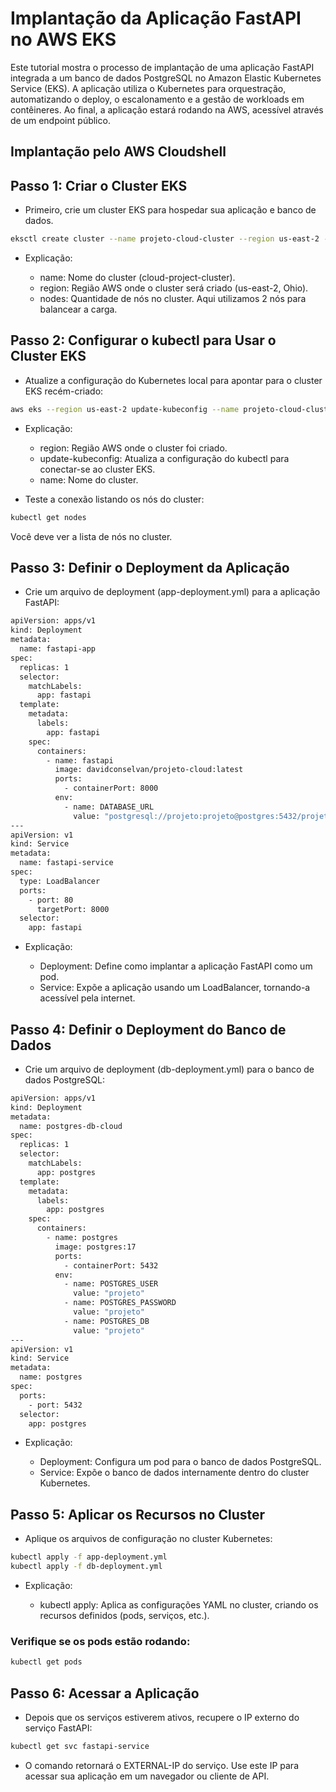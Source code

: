# Implantação da Aplicação FastAPI no AWS EKS

Este tutorial mostra o processo de implantação de uma aplicação FastAPI integrada a um banco de dados PostgreSQL no Amazon Elastic Kubernetes Service (EKS). A aplicação utiliza o Kubernetes para orquestração, automatizando o deploy, o escalonamento e a gestão de workloads em contêineres. Ao final, a aplicação estará rodando na AWS, acessível através de um endpoint público.

## Implantação pelo AWS Cloudshell

## Passo 1: Criar o Cluster EKS

- Primeiro, crie um cluster EKS para hospedar sua aplicação e banco de dados.

```bash
eksctl create cluster --name projeto-cloud-cluster --region us-east-2 --nodes 2
```

- Explicação:

    - name: Nome do cluster (cloud-project-cluster).
    - region: Região AWS onde o cluster será criado (us-east-2, Ohio).
    - nodes: Quantidade de nós no cluster. Aqui utilizamos 2 nós para balancear a carga.

## Passo 2: Configurar o kubectl para Usar o Cluster EKS


- Atualize a configuração do Kubernetes local para apontar para o cluster EKS recém-criado:

```bash
aws eks --region us-east-2 update-kubeconfig --name projeto-cloud-cluster
```

- Explicação:

    - region: Região AWS onde o cluster foi criado.
    - update-kubeconfig: Atualiza a configuração do kubectl para conectar-se ao cluster EKS.
    - name: Nome do cluster. 


- Teste a conexão listando os nós do cluster:

```bash
kubectl get nodes
```

Você deve ver a lista de nós no cluster.

## Passo 3: Definir o Deployment da Aplicação
- Crie um arquivo de deployment (app-deployment.yml) para a aplicação FastAPI:

```bash
apiVersion: apps/v1
kind: Deployment
metadata:
  name: fastapi-app
spec:
  replicas: 1
  selector:
    matchLabels:
      app: fastapi
  template:
    metadata:
      labels:
        app: fastapi
    spec:
      containers:
        - name: fastapi
          image: davidconselvan/projeto-cloud:latest
          ports:
            - containerPort: 8000
          env:
            - name: DATABASE_URL
              value: "postgresql://projeto:projeto@postgres:5432/projeto"
---
apiVersion: v1
kind: Service
metadata:
  name: fastapi-service
spec:
  type: LoadBalancer
  ports:
    - port: 80
      targetPort: 8000
  selector:
    app: fastapi
```

- Explicação:

    - Deployment: Define como implantar a aplicação FastAPI como um pod.
    - Service: Expõe a aplicação usando um LoadBalancer, tornando-a acessível pela internet.


## Passo 4: Definir o Deployment do Banco de Dados
- Crie um arquivo de deployment (db-deployment.yml) para o banco de dados PostgreSQL:

```bash
apiVersion: apps/v1
kind: Deployment
metadata:
  name: postgres-db-cloud
spec:
  replicas: 1
  selector:
    matchLabels:
      app: postgres
  template:
    metadata:
      labels:
        app: postgres
    spec:
      containers:
        - name: postgres
          image: postgres:17
          ports:
            - containerPort: 5432
          env:
            - name: POSTGRES_USER
              value: "projeto"
            - name: POSTGRES_PASSWORD
              value: "projeto"
            - name: POSTGRES_DB
              value: "projeto"
---
apiVersion: v1
kind: Service
metadata:
  name: postgres
spec:
  ports:
    - port: 5432
  selector:
    app: postgres
```

- Explicação:

    - Deployment: Configura um pod para o banco de dados PostgreSQL.
    - Service: Expõe o banco de dados internamente dentro do cluster Kubernetes.

## Passo 5: Aplicar os Recursos no Cluster
- Aplique os arquivos de configuração no cluster Kubernetes:

```bash
kubectl apply -f app-deployment.yml
kubectl apply -f db-deployment.yml
```

- Explicação:

    - kubectl apply: Aplica as configurações YAML no cluster, criando os recursos definidos (pods, serviços, etc.).

### Verifique se os pods estão rodando:

```bash
kubectl get pods
```

## Passo 6: Acessar a Aplicação
- Depois que os serviços estiverem ativos, recupere o IP externo do serviço FastAPI:

```bash
kubectl get svc fastapi-service
```

- O comando retornará o EXTERNAL-IP do serviço. Use este IP para acessar sua aplicação em um navegador ou cliente de API.

